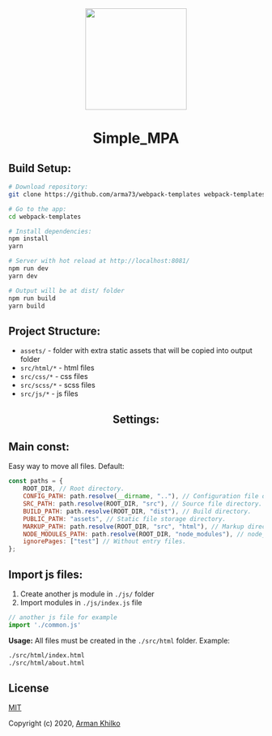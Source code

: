 <div align="center">
  <img width="200" height="200" src="https://webpack.js.org/assets/icon-square-big.svg">
  <h1>Simple_MPA</h1>
</div>

## Build Setup:

``` bash
# Download repository:
git clone https://github.com/arma73/webpack-templates webpack-templates

# Go to the app:
cd webpack-templates

# Install dependencies:
npm install
yarn

# Server with hot reload at http://localhost:8081/
npm run dev
yarn dev

# Output will be at dist/ folder
npm run build
yarn build
```

## Project Structure:

* `assets/` - folder with extra static assets that will be copied into output folder
* `src/html/*` - html files
* `src/css/*` - css files
* `src/scss/*` - scss files
* `src/js/*` - js files

<div align="center">
  <h2>Settings:</h2>
</div>

## Main const:
Easy way to move all files.
Default:
``` js
const paths = {
    ROOT_DIR, // Root directory.
    CONFIG_PATH: path.resolve(__dirname, ".."), // Configuration file directory.
    SRC_PATH: path.resolve(ROOT_DIR, "src"), // Source file directory.
    BUILD_PATH: path.resolve(ROOT_DIR, "dist"), // Build directory.
    PUBLIC_PATH: "assets", // Static file storage directory.
    MARKUP_PATH: path.resolve(ROOT_DIR, "src", "html"), // Markup directory.
    NODE_MODULES_PATH: path.resolve(ROOT_DIR, "node_modules"), // node_modules directory.
    ignorePages: ["test"] // Without entry files.
}; 
```

## Import js files:
1. Create another js module in `./js/` folder
2. Import modules in `./js/index.js` file
``` js
// another js file for example
import './common.js'
```

**Usage:**
All files must be created in the `./src/html` folder.
Example:
``` bash
./src/html/index.html
./src/html/about.html
```

## License
[MIT](./LICENSE)

Copyright (c) 2020, [Arman Khilko](https://github.com/arma73)